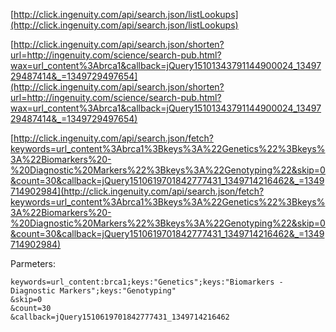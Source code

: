 
[http://click.ingenuity.com/api/search.json/listLookups](http://click.ingenuity.com/api/search.json/listLookups)

[http://click.ingenuity.com/api/search.json/shorten?url=http://ingenuity.com/science/search-pub.html?wax=url_content%3Abrca1&callback=jQuery15101343791144900024_1349729487414&_=1349729497654](http://click.ingenuity.com/api/search.json/shorten?url=http://ingenuity.com/science/search-pub.html?wax=url_content%3Abrca1&callback=jQuery15101343791144900024_1349729487414&_=1349729497654)

[http://click.ingenuity.com/api/search.json/fetch?keywords=url_content%3Abrca1%3Bkeys%3A%22Genetics%22%3Bkeys%3A%22Biomarkers%20-%20Diagnostic%20Markers%22%3Bkeys%3A%22Genotyping%22&skip=0&count=30&callback=jQuery1510619701842777431_1349714216462&_=1349714902984](http://click.ingenuity.com/api/search.json/fetch?keywords=url_content%3Abrca1%3Bkeys%3A%22Genetics%22%3Bkeys%3A%22Biomarkers%20-%20Diagnostic%20Markers%22%3Bkeys%3A%22Genotyping%22&skip=0&count=30&callback=jQuery1510619701842777431_1349714216462&_=1349714902984)

Parmeters:

    keywords=url_content:brca1;keys:"Genetics";keys:"Biomarkers - Diagnostic Markers";keys:"Genotyping"
    &skip=0
    &count=30
    &callback=jQuery1510619701842777431_1349714216462


